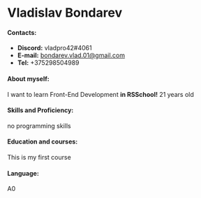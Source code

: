 # Vladislav Bondarev


#### Contacts:
+ __Discord:__ vladpro42#4061 
+ __E-mail:__ bondarev.vlad.01@gmail.com
+ __Tel:__ +375298504989

#### About myself:
I want to learn Front-End Development __in RSSchool!__
21 years old

#### Skills and Proficiency:
no programming skills

#### Education and courses:
This is my first course
#### Language: 
A0